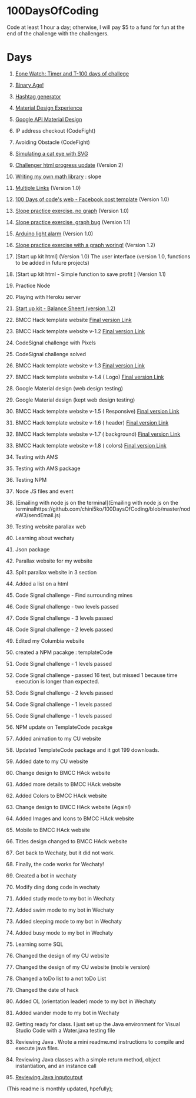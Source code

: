 # 100DaysOfCoding
Code at least 1 hour a day; otherwise, I will pay $5 to a fund for fun at the end of the challenge with the challengers.

# Days #
1. [Eone Watch: Timer and T-100 days of challege](https://github.com/chini5ko/100DaysOfCoding/tree/master/eoneT-100)
2. [Binary Age!](https://github.com/chini5ko/100DaysOfCoding/tree/master/bytes101)
3. [Hashtag generator](https://github.com/chini5ko/100DaysOfCoding/tree/master/hashtag)
4. [Material Design Experience](https://github.com/chini5ko/100DaysOfCoding/tree/master/materialKit)
5. [Google API Material Design](https://github.com/chini5ko/100DaysOfCoding/tree/master/googleMD)
6. IP address checkout (CodeFight)
7. Avoiding Obstacle (CodeFight)
8. [Simulating a cat eye with SVG](https://github.com/chini5ko/100DaysOfCoding/tree/master/catEyes)
9. [Challenger html progress update](https://github.com/…/100DaysOfC…/tree/cleanUpJsCode/googleMD) (Version 2)
10. [Writing my own math library](https://github.com/…/100DaysOfCo…/tree/math/myOwnMathMethods) : slope
11. [Multiple Links](https://github.com/…/100DaysOfCodi…/tree/links/multipleLinks) (Version 1.0)
12. [100 Days of code's web - Facebook post template](https://github.com/…/100DaysOfCodi…/tree/links/multipleLinks) (Version 1.0)
13. [Slope practice exercise, no graph](https://github.com/chini5ko/100DaysOfCoding/tree/master/mathMethods) (Version 1.0)
14. [Slope practice exercise, graph bug](https://github.com/chini5ko/100DaysOfCoding/tree/master/mathMethods) (Version 1.1)
15. [Arduino light alarm](https://github.com/chini5ko/100DaysOfCoding/tree/master/arduinoFunctions/work20Rest5Minute) (Version 1.0)
16. [Slope practice exercise with a graph woring!](https://github.com/chini5ko/100DaysOfCoding/tree/master/mathMethods) (Version 1.2)

17. [Start up kit html] (Version 1.0) The user interface (version 1.0, functions to be added in future projects)

18. [Start up kit html - Simple function to save profit ] (Version 1.1) 

19. Practice Node

20. Playing with Heroku server

21. [Start up kit - Balance Sheert (version 1.2)](https://github.com/chini5ko/100DaysOfCoding/tree/master/startUpKit) 

22. BMCC Hack template website
 [Final version Link](http://bmcchackathon.github.io)

23. BMCC Hack template website v-1.2
 [Final version Link](http://bmcchackathon.github.io)

24. CodeSignal challenge with Pixels

25. CodeSignal challenge solved

26. BMCC Hack template website v-1.3 
[Final version Link](http://bmcchackathon.github.io)

27. BMCC Hack template website v-1.4 ( Logo)
 [Final version Link](http://bmcchackathon.github.io)

28. Google Material design (web design testing)

29. Google Material design (kept web design testing)

30. BMCC Hack template website v-1.5 ( Responsive)
 [Final version Link](http://bmcchackathon.github.io)

31. BMCC Hack template website v-1.6 ( header)
 [Final version Link](http://bmcchackathon.github.io)

32. BMCC Hack template website v-1.7 ( background)
 [Final version Link](http://bmcchackathon.github.io)  

33. BMCC Hack template website v-1.8 ( colors)
 [Final version Link](http://bmcchackathon.github.io) 

34. Testing with AMS

35. Testing with AMS package

36. Testing NPM

37. Node JS files and event

38. [Emailing with node js on the terminal](Emailing with node js on the terminalhttps://github.com/chini5ko/100DaysOfCoding/blob/master/nodeW3/sendEmail.js) 


39. Testing website parallax web

40. Learning about wechaty

41. Json package 

42. Parallax website for my website

43. Split parallax website in 3 section 

44. Added a list on a html 

45. Code Signal challenge - Find surrounding mines

46. Code Signal challenge - two levels passed

47. Code Signal challenge - 3 levels passed

48. Code Signal challenge - 2 levels passed

49. Edited my Columbia website 

50. created a NPM pacakge : templateCode 

51. Code Signal challenge - 1 levels passed

52. Code Signal challenge - passed 16 test, but missed 1 because time execution is longer than expected. 

53. Code Signal challenge - 2 levels passed

54. Code Signal challenge - 1 levels passed

55. Code Signal challenge - 1 levels passed

56. NPM update on TemplateCode pacakge

57. Added animation to my CU website 

58. Updated TemplateCode package and it got 199 downloads. 

59. Added date to my CU website

60. Change design to BMCC HAck website

61. Added more details to BMCC HAck website

62. Added Colors to BMCC HAck website

63. Change design to BMCC HAck website (Again!)

64. Added Images and Icons to BMCC HAck website 

65. Mobile to BMCC HAck website 

66. Titles design changed to BMCC HAck website 

67. Got back to Wechaty, but it did not work. 

68. Finally, the code works for Wechaty! 

69. Created a bot in wechaty

70. Modify ding dong code in wechaty

71. Added study mode to my bot in Wechaty 

72. Added swim mode to my bot in Wechaty 

73. Added sleeping mode to my bot in Wechaty 

74. Added busy mode to my bot in Wechaty 

75. Learning some SQL 

76. Changed the design of my CU website 

77.  Changed the design of my CU website (mobile version)

78. Changed a toDo list to a not toDo List

79. Changed the date of hack 

80. Added OL (orientation leader) mode to my bot in Wechaty 

81. Added wander mode to my bot in Wechaty 

82.  Getting ready for class. I just set up the Java environment for Visual Studio Code with a Water.java testing file 

83. Reviewing Java . Wrote a mini readme.md instructions to compile and execute java files. 

84.  Reviewing Java classes with a simple return method, object instantiation, and an instance call 

85. [Reviewing Java inputoutput](https://github.com/chini5ko/100DaysOfCoding/tree/master/JAVA%20Review) 


(This readme is monthly updated, hpefully);

